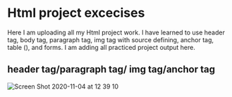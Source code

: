 # Html project excecises
Here I am uploading all my Html project work. I have learned to use header tag, body tag, paragraph tag, img tag with source defining, anchor tag, table (), and forms. I am adding all practiced project output here.
## header tag/paragraph tag/ img tag/anchor tag
![Screen Shot 2020-11-04 at 12 39 10](https://user-images.githubusercontent.com/56788338/98102309-2b974f00-1e9c-11eb-972d-2f035a2e55b9.png)
